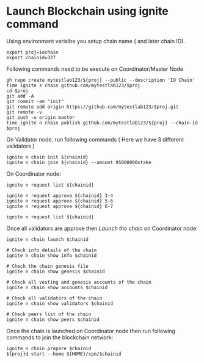# Launch Blockchain using ignite command


Using environment varialbe you setup chain name ( and later chain ID).
```
export proj=iochain
export chainid=327
```

Following commands need to be execute on Coordinator/Master Node

```
gh repo create mytestlab123/${proj} --public --description 'IO Chain'
time ignite s chain github.com/mytestlab123/$proj
cd $proj
git add -A
git commit -am "init"
git remote add origin https://github.com/mytestlab123/$proj.git
git remote -v
git push -u origin master
time ignite n chain publish github.com/mytestlab123/${proj} --chain-id $proj 
```

On Validator node, run following commands ( Here we have 3 different validators )
```
ignite n chain init ${chainid}
ignite n chain join ${chainid} --amount 95000000stake
```

On Coordinator node:
```
ignite n request list ${chainid}

ignite n request approve ${chainid} 3-4
ignite n request approve ${chainid} 5-6
ignite n request approve ${chainid} 6-7

ignite n request list ${chainid}
```

Once all validators are approve then *Launch the chain* on Coordinator node:
```
ignite n chain launch $chainid

# Check info details of the chain
ignite n chain show info $chainid

# Check the chain genesis file
ignite n chain show genesis $chainid

# Check all vesting and genesis accounts of the chain
ignite n chain show accounts $chainid

# Check all validators of the chain
ignite n chain show validators $chainid

# Check peers list of the chain
ignite n chain show peers $chainid
```


Once the chain is launched on Coordinator node then run following commands to join the blockchain network:
```
ignite n chain prepare $chainid
${proj}d start --home ${HOME}/spn/$chainid
```


